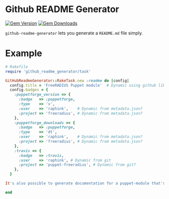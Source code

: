 Github README Generator
=======================

[![Gem Version](https://img.shields.io/gem/v/github_readme_generator.svg)](https://rubygems.org/gems/github_readme_generator)
[![Gem Downloads](https://img.shields.io/gem/dt/github_readme_generator.svg)](https://rubygems.org/gems/github_readme_generator)

`github-readme-generator` lets you generate a `README.md` file simply.

# Example

```ruby
# Rakefile
require 'github_readme_generator/task'

GitHubReadmeGenerator::RakeTask.new :readme do |config|
  config.title = 'FreeRADIUS Puppet module'  # Dynamic using github lib?
  config.badges = {
    :puppetforge_version => {
      :badge   => :puppetforge,
      :type    => 'v',
      :user    => 'raphink',    # Dynamic from metadata.json?
      :project => 'freeradius', # Dynamic from metadata.json?
    },
    :puppetforge_downloads => {
      :badge   => :puppetforge,
      :type    => 'dt',
      :user    => 'raphink',    # Dynamic from metadata.json?
      :project => 'freeradius', # Dynamic from metadata.json?
    },
    :travis => {
      :badge   => :travis,
      :user    => 'raphink', # Dynamic from git
      :project => 'puppet-freeradius', # Dynamic from git?
    },
  }

It's also possible to generate documentation for a puppet-module that's not inside the root of your Rakefile. This can be done by setting a `MODULE_PATH` environment variable.

end
```
